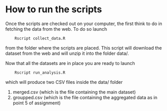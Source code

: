 # How to run the scripts #
Once the scripts are checked out on your computer, the first think to do in fetching the data from the web.
To do so launch
```shell
    Rscript collect_data.R
```
from the folder where the scripts are placed.
This script will download the dataset from the web and will unzip it into the folder data/.

Now that all the datasets are in place you are ready to launch
```shell
    Rscript run_analysis.R
```
which will produce two CSV files inside the data/ folder
1. merged.csv (which is the file containing the main dataset)
2. groupped.csv (which is the file containing the aggregated data as in point 5 of assignment)